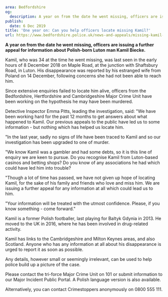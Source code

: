 ```yaml
area: Bedfordshire
og:
  description: A year on from the date he went missing, officers are issuing a further appeal for information about Polish-born Luton man Kamil Biecke.
publish:
  date: 6 Dec 2019
title: 'One year on: Can you help officers locate missing Kamil?'
url: https://www.bedfordshire.police.uk/news-and-appeals/missing-kamil-dec19
```

**A year on from the date he went missing, officers are issuing a further appeal for information about Polish-born Luton man Kamil Biecke.**

Kamil, who was 34 at the time he went missing, was last seen in the early hours of 8 December 2018 on Maple Road, at the junction with Shaftsbury Road, in Luton. His disappearance was reported by his estranged wife from Poland on 14 December, following concerns she had not been able to reach him.

Since extensive enquiries failed to locate him alive, officers from the Bedfordshire, Hertfordshire and Cambridgeshire Major Crime Unit have been working on the hypothesis he may have been murdered.

Detective Inspector Emma Pitts, leading the investigation, said: "We have been working hard for the past 12 months to get answers about what happened to Kamil. Our previous appeals to the public have led us to some information - but nothing which has helped us locate him.

"In the last year, sadly no signs of life have been traced to Kamil and so our investigation has been upgraded to one of murder.

"We know Kamil was a gambler and had some debts, so it is this line of enquiry we are keen to pursue. Do you recognise Kamil from Luton-based casinos and betting shops? Do you know of any associations he had which could have led him into trouble?

"Though a lot of time has passed, we have not given up hope of locating Kamil, for the sake of his family and friends who love and miss him. We are issuing a further appeal for any information at all which could lead us to him.

"Your information will be treated with the utmost confidence. Please, if you know something - come forward."

Kamil is a former Polish footballer, last playing for Baltyk Gdynia in 2013. He moved to the UK in 2016, where he has been involved in drug-related activity.

Kamil has links to the Cambridgeshire and Milton Keynes areas, and also Scotland. Anyone who has any information at all about his disappearance is urged to report it as soon as possible.

Any details, however small or seemingly irrelevant, can be used to help police build up a picture of the case.

Please contact the tri-force Major Crime Unit on 101 or submit information to our Major Incident Public Portal. A Polish language version is also available.

Alternatively, you can contact Crimestoppers anonymously on 0800 555 111.
